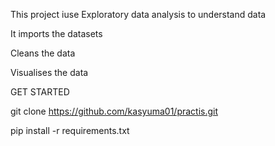 
 
This project iuse Exploratory data analysis to understand data

It imports the datasets

Cleans the data

Visualises the data

GET STARTED

git clone https://github.com/kasyuma01/practis.git

pip install -r requirements.txt
